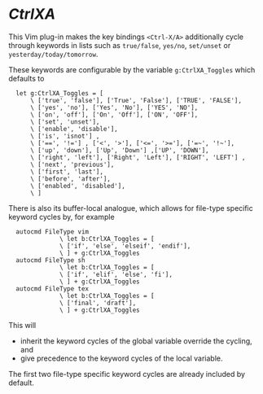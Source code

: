 *CtrlXA*
=========

This Vim plug-in makes the key bindings `<Ctrl-X/A>` additionally cycle through keywords in lists such as `true/false`, `yes/no`, `set/unset` or `yesterday/today/tomorrow`.

These keywords are configurable by the variable `g:CtrlXA_Toggles` which defaults to

```vim
  let g:CtrlXA_Toggles = [
      \ ['true', 'false'], ['True', 'False'], ['TRUE', 'FALSE'],
      \ ['yes', 'no'], ['Yes', 'No'], ['YES', 'NO'],
      \ ['on', 'off'], ['On', 'Off'], ['ON', 'OFF'],
      \ ['set', 'unset'],
      \ ['enable', 'disable'],
      \ ['is', 'isnot'] ,
      \ ['==', '!='] , ['<', '>'], ['<=', '>='], ['=~', '!~'],
      \ ['up', 'down'], ['Up', 'Down'] ,['UP', 'DOWN'],
      \ ['right', 'left'], ['Right', 'Left'], ['RIGHT', 'LEFT'] ,
      \ ['next', 'previous'],
      \ ['first', 'last'],
      \ ['before', 'after'],
      \ ['enabled', 'disabled'],
      \ ]
```

There is also its buffer-local analogue, which allows for file-type specific
keyword cycles by, for example

```vim
  autocmd FileType vim
              \ let b:CtrlXA_Toggles = [
              \ ['if', 'else', 'elseif', 'endif'],
              \ ] + g:CtrlXA_Toggles
  autocmd FileType sh
              \ let b:CtrlXA_Toggles = [
              \ ['if', 'elif', 'else', 'fi'],
              \ ] + g:CtrlXA_Toggles
  autocmd FileType tex
              \ let b:CtrlXA_Toggles = [
              \ ['final', 'draft'],
              \ ] + g:CtrlXA_Toggles
```
This will

- inherit the keyword cycles of the global variable override the cycling, and
- give precedence to the keyword cycles of the local variable.

The first two file-type specific keyword cycles are already included by default.
